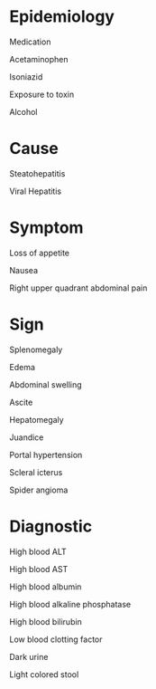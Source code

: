 
# Epidemiology

Medication

Acetaminophen

Isoniazid

Exposure to toxin

Alcohol

# Cause

Steatohepatitis

Viral Hepatitis

# Symptom

Loss of appetite

Nausea

Right upper quadrant abdominal pain

# Sign

Splenomegaly

Edema

Abdominal swelling

Ascite

Hepatomegaly

Juandice

Portal hypertension

Scleral icterus

Spider angioma

# Diagnostic

High blood ALT

High blood AST

High blood albumin

High blood alkaline phosphatase

High blood bilirubin

Low blood clotting factor

Dark urine

Light colored stool
